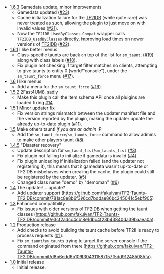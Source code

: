 * [1.6.3](https://github.com/fakuivan/TF2-Taunts-TF2IDB/releases/tag/1.6.3) Gamedata update, minor improvements
	* Gamedata updated ([#23](https://github.com/fakuivan/TF2-Taunts-TF2IDB/issues/23)). 
	* Cache initialization failure for the [TF2IDB](https://github.com/FlaminSarge/tf2idb) (while quite rare) was never treated as such, allowing the plugin to just move on with invalid values ([#21](https://github.com/fakuivan/TF2-Taunts-TF2IDB/issues/21)). 
	* Now the ``TF2IDB_UsedByClasses_Compat`` wrapper calls ``TF2IDB_UsedByClasses`` directly, improving load times on newer versions of [TF2IDB](https://github.com/FlaminSarge/tf2idb) ([#22](https://github.com/fakuivan/TF2-Taunts-TF2IDB/issues/22)). 
* [1.6.1](https://github.com/fakuivan/TF2-Taunts-TF2IDB/releases/tag/1.6.1) I like better menus
	* Class-specific taunts are back on top of the list for ``sm_taunt``, ([#19](https://github.com/fakuivan/TF2-Taunts-TF2IDB/issues/19)) along with class labels ([#18](https://github.com/fakuivan/TF2-Taunts-TF2IDB/issues/18)).
	* Fix plugin not checking if target filter matches no clients, attempting to give taunts to entity 0 (world/"console"), under the ``sm_taunt_force`` menu ([#17](https://github.com/fakuivan/TF2-Taunts-TF2IDB/issues/17)).
* [1.6](https://github.com/fakuivan/TF2-Taunts-TF2IDB/releases/tag/1.6) I like menus
    * Add a menu for the ``sm_taunt_force`` ([#16](https://github.com/fakuivan/TF2-Taunts-TF2IDB/issues/16)).
* [1.5.2](https://github.com/fakuivan/TF2-Taunts-TF2IDB/releases/tag/1.5.2) 2Fast4UM8, sadly
    * Make this plugin call the item schema API once all pluigins are loaded fixing [#14](https://github.com/fakuivan/TF2-Taunts-TF2IDB/issues/14)
* [1.5.1](https://github.com/fakuivan/TF2-Taunts-TF2IDB/releases/tag/1.5.1) Minor updater fix
    * Fix version strings mismatch between the updater manifest file and the version reported by the plugin, making the updater update the already up-to-date plugin ([#11](https://github.com/fakuivan/TF2-Taunts-TF2IDB/pull/11)).
* [1.5](https://github.com/fakuivan/TF2-Taunts-TF2IDB/releases/tag/1.5) Make others taunt! _if you are an admin_ :P
    * Add the ``sm_taunt_force``/``sm_taunts_force`` command to allow admins to make other players taunt ([#8](https://github.com/fakuivan/TF2-Taunts-TF2IDB/pull/8)).
* [1.4.5](https://github.com/fakuivan/TF2-Taunts-TF2IDB/releases/tag/1.4.5) "Disaster recovery"
    * Update description for ``sm_taunt_list``/``sm_taunts_list`` ([#3](https://github.com/fakuivan/TF2-Taunts-TF2IDB/issues/3)).
    * Fix plugin not failing to initialize if gamedata is invalid ([#4](https://github.com/fakuivan/TF2-Taunts-TF2IDB/issues/4)).
    * Fix plugin unloading if initialization failed (and the updater not registering it), this means that if gamedata wasn't up-to-date or TF2IDB misbehaves when creating the cache, the plugin could still be registered by the updater. ([#5](https://github.com/fakuivan/TF2-Taunts-TF2IDB/issues/5))
    * Changed class name "demo" by "demoman" ([#6](https://github.com/fakuivan/TF2-Taunts-TF2IDB/issues/6))
* [1.4](https://github.com/fakuivan/TF2-Taunts-TF2IDB/releases/tag/1.4) The updater!... update?
    * Add updater support (https://github.com/fakuivan/TF2-Taunts-TF2IDB/commit/781ac8e8b6f396cd7bddae86bc245041c5ebf905)
* [1.3](https://github.com/fakuivan/TF2-Taunts-TF2IDB/releases/tag/1.3) Enhanced compatibility
    * Fix issues with older versions of TF2IDB when getting the taunt classes (https://github.com/fakuivan/TF2-Taunts-TF2IDB/commit/e3cf2adcc4cb18e1dbc4f23b43840da39baaea0a).
* [1.2](https://github.com/fakuivan/TF2-Taunts-TF2IDB/releases/tag/1.2) Production release
    * Add checks to avoid building the taunt cache before TF2II is ready to process requests ([#1](https://github.com/fakuivan/TF2-Taunts-TF2IDB/issues/1)).
    * Fix ``sm_taunt``/``sm_taunts`` trying to target the server console if the command originated from there (https://github.com/fakuivan/TF2-Taunts-TF2IDB/commit/d8b6edd6b109f304311587f57f5dd912485085fa).
* [1.0](https://github.com/fakuivan/TF2-Taunts-TF2IDB/releases/tag/1.0) Initial release
    * Initial release.
